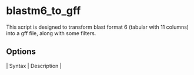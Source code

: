 # blastm6_to_gff
This script is designed to transform blast format 6 (tabular with 11 columns) into a gff file, along with some filters.

## Options

| Syntax | Description |

